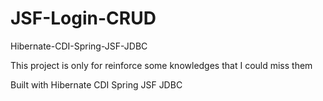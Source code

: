 # JSF-Login-CRUD
Hibernate-CDI-Spring-JSF-JDBC

This project is only for reinforce some knowledges that I could miss them

Built with Hibernate CDI Spring JSF JDBC
